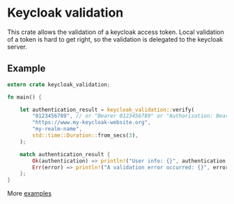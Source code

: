 # Keycloak validation

This crate allows the validation of a keycloak access token. Local validation of a token is hard to get right, so the validation is delegated to the keycloak server.

## Example

```rust
extern crate keycloak_validation;

fn main() {

    let authentication_result = keycloak_validation::verify(
        "0123456789", // or "Bearer 0123456789" or "Authorization: Bearer 0123456789"
        "https://www.my-keycloak-website.org",
        "my-realm-name",
        std::time::Duration::from_secs(3),
    );

    match authentication_result {
        Ok(authentication) => println!("User info: {}", authentication.user_info),
        Err(error) => println!("A validation error occurred: {}", error),
    };
}
```

More [examples](examples/)
